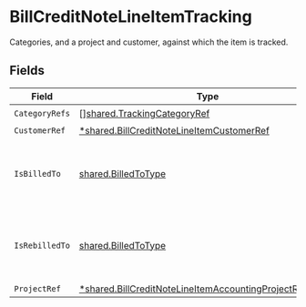 # BillCreditNoteLineItemTracking

Categories, and a project and customer, against which the item is tracked.


## Fields

| Field                                                                                                                                      | Type                                                                                                                                       | Required                                                                                                                                   | Description                                                                                                                                |
| ------------------------------------------------------------------------------------------------------------------------------------------ | ------------------------------------------------------------------------------------------------------------------------------------------ | ------------------------------------------------------------------------------------------------------------------------------------------ | ------------------------------------------------------------------------------------------------------------------------------------------ |
| `CategoryRefs`                                                                                                                             | [][shared.TrackingCategoryRef](../../../pkg/models/shared/trackingcategoryref.md)                                                          | :heavy_check_mark:                                                                                                                         | N/A                                                                                                                                        |
| `CustomerRef`                                                                                                                              | [*shared.BillCreditNoteLineItemCustomerRef](../../../pkg/models/shared/billcreditnotelineitemcustomerref.md)                               | :heavy_minus_sign:                                                                                                                         | N/A                                                                                                                                        |
| `IsBilledTo`                                                                                                                               | [shared.BilledToType](../../../pkg/models/shared/billedtotype.md)                                                                          | :heavy_check_mark:                                                                                                                         | Defines if the invoice or credit note is billed/rebilled to a project or customer.                                                         |
| `IsRebilledTo`                                                                                                                             | [shared.BilledToType](../../../pkg/models/shared/billedtotype.md)                                                                          | :heavy_check_mark:                                                                                                                         | Defines if the invoice or credit note is billed/rebilled to a project or customer.                                                         |
| `ProjectRef`                                                                                                                               | [*shared.BillCreditNoteLineItemAccountingProjectReference](../../../pkg/models/shared/billcreditnotelineitemaccountingprojectreference.md) | :heavy_minus_sign:                                                                                                                         | N/A                                                                                                                                        |
